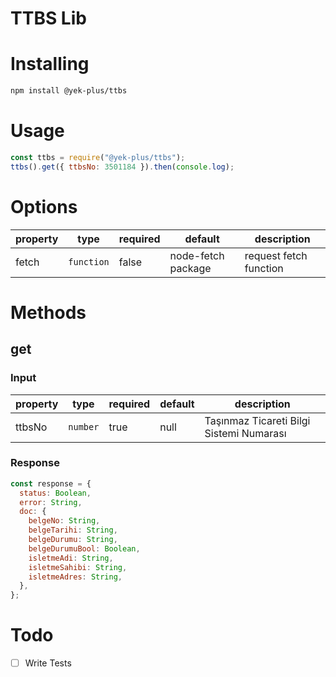 # TTBS Lib

# Installing

```bash
npm install @yek-plus/ttbs
```

# Usage

```js
const ttbs = require("@yek-plus/ttbs");
ttbs().get({ ttbsNo: 3501184 }).then(console.log);
```

# Options

| property | type       | required | default            | description            |
| -------- | ---------- | -------- | ------------------ | ---------------------- |
| fetch    | `function` | false    | node-fetch package | request fetch function |

# Methods

## get

### Input

| property | type     | required | default | description                              |
| -------- | -------- | -------- | ------- | ---------------------------------------- |
| ttbsNo   | `number` | true     | null    | Taşınmaz Ticareti Bilgi Sistemi Numarası |

### Response

```js
const response = {
  status: Boolean,
  error: String,
  doc: {
    belgeNo: String,
    belgeTarihi: String,
    belgeDurumu: String,
    belgeDurumuBool: Boolean,
    isletmeAdi: String,
    isletmeSahibi: String,
    isletmeAdres: String,
  },
};
```

# Todo
- [ ] Write Tests
